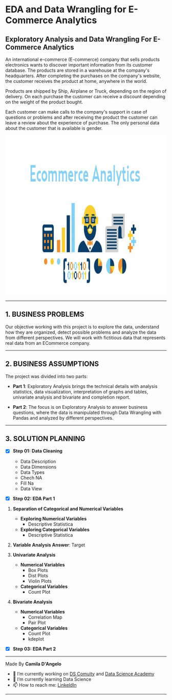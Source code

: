 # **EDA and Data Wrangling for E-Commerce Analytics**

## Exploratory Analysis and Data Wrangling For E-Commerce Analytics

An international e-commerce (E-commerce) company that sells products electronics wants to discover important information from its customer database.
The products are stored in a warehouse at the company's headquarters. After completing the purchases on the company's website, the customer receives the product at home, anywhere in the world.

Products are shipped by Ship, Airplane or Truck, depending on the region of delivery.
On each purchase the customer can receive a discount depending on the weight of the product bought. 

Each customer can make calls to the company's support in case of questions or problems and after receiving the product the customer can leave a review about the experience of purchase.
The only personal data about the customer that is available is gender.

<div align="center">
<p float="left">
    <img src="/images/ecommerce.jpg" width="750" height="500"/>
</p>
</div>

***
## 1. BUSINESS PROBLEMS

Our objective working with this project is to explore the data, understand how they are organized, detect possible problems and analyze the data from different perspectives.
We will work with fictitious data that represents real data from an ECommerce company.
 
***
## 2. BUSINESS ASSUMPTIONS

The project was divided into two parts:

 * **Part 1**:  Exploratory Analysis brings the technical details with analysis statistics, data visualization, interpretation of graphs and tables, univariate analysis and bivariate and completion report.

 * **Part 2**: The focus is on Exploratory Analysis to answer business questions, where the data is manipulated through Data Wrangling with Pandas and analyzed by different perspectives.

***
## 3. SOLUTION PLANNING

- [x] **Step 01:** **Data Cleaning**
	* Data Description
	* Data Dimensions
	* Data Types
	* Chech NA
	* Fill Na
	* Data View

- [x] **Step 02:** **EDA Part 1**
1. **Separation of Categorical and Numerical Variables**
	* **Exploring Numerical Variables**
		* Descriptive Statistica
	* **Exploring Categorical Variables**
		* Descriptive Statistica

2. **Variable Analysis Answer**: Target

3. **Univariate Analysis**
	* **Numerical Variables**
		* Box Plots
		* Dist Plots
		* Violin Plots
	* **Categorical Variables**
		* Count Plot

4. **Bivariate Analysis**
	* **Numerical Variables**
		* Correlation Map
		* Pair Plot
	* **Categorical Variables**
		* Count Plot
		* kdeplot

- [x] **Step 03:** **EDA Part 2**

***

Made By **Camila D'Angelo**

- 🔭 I’m currently working on [DS Comuity](https://www.comunidadedatascience.com/) and [Data Science Academy](https://www.datascienceacademy.com.br/bundle/formacao-cientista-de-dados)
- 🌱 I’m currently learning Data Science
- 📫 How to reach me:  [LinkeldIn](https://www.linkedin.com/in/camiladangelotempesta/)

***
